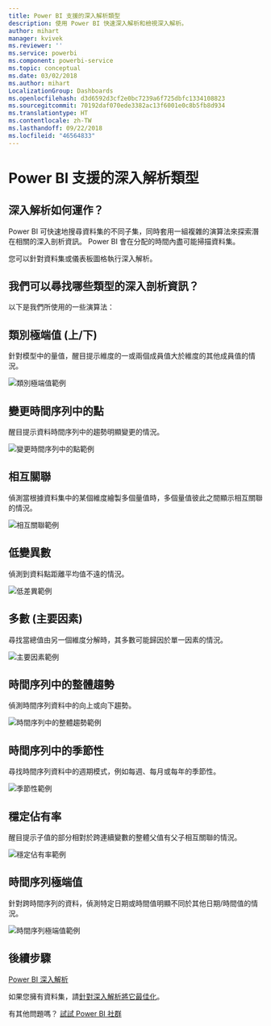 ```yaml
---
title: Power BI 支援的深入解析類型
description: 使用 Power BI 快速深入解析和檢視深入解析。
author: mihart
manager: kvivek
ms.reviewer: ''
ms.service: powerbi
ms.component: powerbi-service
ms.topic: conceptual
ms.date: 03/02/2018
ms.author: mihart
LocalizationGroup: Dashboards
ms.openlocfilehash: d3d6592d3cf2e0bc7239a6f725dbfc1334108823
ms.sourcegitcommit: 70192daf070ede3382ac13f6001e0c8b5fb8d934
ms.translationtype: HT
ms.contentlocale: zh-TW
ms.lasthandoff: 09/22/2018
ms.locfileid: "46564833"
---
```

# <a name="types-of-insights-supported-by-power-bi"></a>Power BI 支援的深入解析類型
## <a name="how-does-insights-work"></a>深入解析如何運作？
Power BI 可快速地搜尋資料集的不同子集，同時套用一組複雜的演算法來探索潛在相關的深入剖析資訊。 Power BI 會在分配的時間內盡可能掃描資料集。

您可以針對資料集或儀表板圖格執行深入解析。   

## <a name="what-types-of-insights-can-we-find"></a>我們可以尋找哪些類型的深入剖析資訊？
以下是我們所使用的一些演算法：

## <a name="category-outliers-topbottom"></a>類別極端值 (上/下)
針對模型中的量值，醒目提示維度的一或兩個成員值大於維度的其他成員值的情況。  

![類別極端值範例](./media/end-user-insight-types/pbi_auto_insight_types_category_outliers.png)

## <a name="change-points-in-a-time-series"></a>變更時間序列中的點
醒目提示資料時間序列中的趨勢明顯變更的情況。

![變更時間序列中的點範例](./media/end-user-insight-types/pbi_auto_insight_types_changepoint.png)

## <a name="correlation"></a>相互關聯
偵測當根據資料集中的某個維度繪製多個量值時，多個量值彼此之間顯示相互關聯的情況。

![相互關聯範例](./media/end-user-insight-types/pbi_auto_insight_types_correlation.png)

## <a name="low-variance"></a>低變異數
偵測到資料點距離平均值不遠的情況。

![低差異範例](./media/end-user-insight-types/power-bi-low-variance.png)

## <a name="majority-major-factors"></a>多數 (主要因素)
尋找當總值由另一個維度分解時，其多數可能歸因於單一因素的情況。  

![主要因素範例](./media/end-user-insight-types/pbi_auto_insight_types_majority.png)

## <a name="overall-trends-in-time-series"></a>時間序列中的整體趨勢
偵測時間序列資料中的向上或向下趨勢。

![時間序列中的整體趨勢範例](./media/end-user-insight-types/pbi_auto_insight_types_trend.png)

## <a name="seasonality-in-time-series"></a>時間序列中的季節性
尋找時間序列資料中的週期模式，例如每週、每月或每年的季節性。

![季節性範例](./media/end-user-insight-types/pbi_auto_insight_types_seasonality_new.png)

## <a name="steady-share"></a>穩定佔有率
醒目提示子值的部分相對於跨連續變數的整體父值有父子相互關聯的情況。

![穩定佔有率範例](./media/end-user-insight-types/pbi_auto_insight_types_steadyshare.png)

## <a name="time-series-outliers"></a>時間序列極端值
針對跨時間序列的資料，偵測特定日期或時間值明顯不同於其他日期/時間值的情況。

![時間序列極端值範例](./media/end-user-insight-types/pbi_auto_insight_types_time_series_outliers.png)

## <a name="next-steps"></a>後續步驟
[Power BI 深入解析](end-user-insights.md)

如果您擁有資料集，請[針對深入解析將它最佳化](../service-insights-optimize.md)。

有其他問題嗎？ [試試 Power BI 社群](http://community.powerbi.com/)

